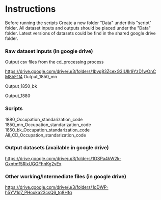 # Instructions
Before running the scripts
Create a new folder "Data" under this "script" folder.
All dataset inputs and outputs should be placed under the "Data" folder.
Latest versions of datasets could be find in the shared google drive folder.

### Raw dataset inputs (in google drive)
Output csv files from the cd_processing process

https://drive.google.com/drive/u/3/folders/1bvg83ZcexG3IUIIr9YzD1wOnCM8hF1f4
Output_1850_mn

Output_1850_bk

Output_1880

### Scripts 
1880_Occupation_standarization_code
1850_mn_Occupation_standarization_code
1850_bk_Occupation_standarization_code
All_CD_Occupation_standarization_code

### Output datasets (available in google drive)
https://drive.google.com/drive/u/3/folders/1OSPa4kW2k-Gxntmf5RIxUGGFhnKg2vEx

### Other working/Intermediate files (in google drive)
https://drive.google.com/drive/u/3/folders/1oDWP-h5YV1d7_PHouka23csQ6_tq8Hfq

